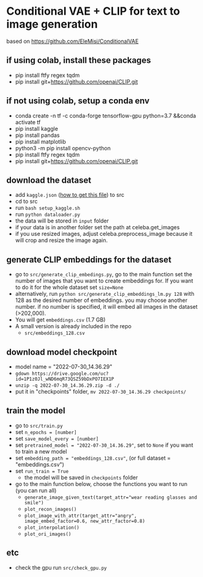 # Conditional VAE + CLIP for text to image generation

based on https://github.com/EleMisi/ConditionalVAE


## if using colab, install these packages

- pip install ftfy regex tqdm
- pip install git+https://github.com/openai/CLIP.git


## if not using colab, setup a conda env

- conda create -n tf -c conda-forge tensorflow-gpu python=3.7 &&conda activate tf
- pip install kaggle
- pip install pandas
- pip install matplotlib
- python3 -m pip install opencv-python
- pip install ftfy regex tqdm
- pip install git+https://github.com/openai/CLIP.git


## download the dataset
- add `kaggle.json` ([how to get this file](https://www.kaggle.com/general/156610)) to src
- cd to src
- run `bash setup_kaggle.sh`
- run `python dataloader.py`
- the data will be stored in `input` folder
- if your data is in another folder set the path at celeba.get_images
- if you use resized images, adjust celeba.preprocess_image because it will crop and resize the image again. 

## generate CLIP embeddings for the dataset

- go to `src/generate_clip_embedings.py`, go to the main function set the number of images that you 
want to create embeddings for. If you want to do it for the whole dataset set `size=None`
- alternatively, run `python src/generate_clip_embeddings_lm.py 128` with 128 as the desired number of embeddings. you may choose another number. if no number is specified, it will embed all images in the dataset (>202,000).
- You will get `embeddings.csv` (1.7 GB)
- A small version is already included in the repo
  - `src/embeddings_128.csv`

## download model checkpoint

- model name = "2022-07-30_14.36.29"
- `gdown https://drive.google.com/uc?id=1P1z0Jl_wND6mqR73QSZ59bDxPO7IEX1P`
- `unzip -q 2022-07-30_14.36.29.zip -d ./`
- put it in "checkpoints" folder, `mv 2022-07-30_14.36.29 checkpoints/`


## train the model
- go to `src/train.py`
- set `n_epochs = [number]`
- set `save_model_every = [number]`
- set `pretrained_model = "2022-07-30_14.36.29"`, set to `None` if you want to train a new model
- set `embedding_path = "embeddings_128.csv"`, (or full dataset = "embeddings.csv")
- set `run_train = True`
  - the model will be saved in `checkpoints` folder
- go to the main function below, choose the functions you want to run (you can run all)
  - `generate_image_given_text(target_attr="wear reading glasses and smile")`
  - `plot_recon_images()`
  - `plot_image_with_attr(target_attr="angry", image_embed_factor=0.6, new_attr_factor=0.8)`
  - `plot_interpolation()`
  - `plot_ori_images()`


## etc
- check the gpu run `src/check_gpu.py`